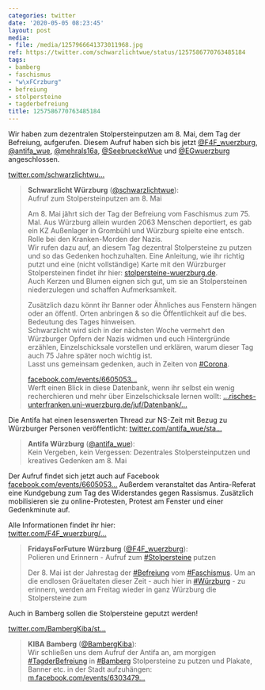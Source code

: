 ```yaml
---
categories: twitter
date: '2020-05-05 08:23:45'
layout: post
media:
- file: /media/1257966641373011968.jpg
ref: https://twitter.com/schwarzlichtwue/status/1257586770763485184
tags:
- bamberg
- faschismus
- "w\xFCrzburg"
- befreiung
- stolpersteine
- tagderbefreiung
title: 1257586770763485184
---
```

Wir haben zum dezentralen Stolpersteinputzen am 8. Mai, dem Tag der Befreiung, aufgerufen. Diesem Aufruf haben sich bis jetzt [@F4F_wuerzburg](https://twitter.com/F4F_wuerzburg), [@antifa_wue](https://twitter.com/antifa_wue), [@mehrals16a](https://twitter.com/mehrals16a), [@SeebrueckeWue](https://twitter.com/SeebrueckeWue) und [@EGwuerzburg](https://twitter.com/EGwuerzburg) angeschlossen.

 [twitter.com/schwarzlichtwu…](https://twitter.com/schwarzlichtwue/status/1256941824532512770?s=19)
> <b>Schwarzlicht Würzburg</b> ([@schwarzlichtwue](https://twitter.com/schwarzlichtwue)):  
>Aufruf zum Stolpersteinputzen am 8. Mai  
>  
>  
>  
>Am 8. Mai jährt sich der Tag der Befreiung vom Faschismus zum 75. Mal. Aus Würzburg allein wurden 2063 Menschen deportiert, es gab ein KZ Außenlager in Grombühl und Würzburg spielte eine entsch. Rolle bei den Kranken-Morden der Nazis.   
>Wir rufen dazu auf, an diesem Tag dezentral Stolpersteine zu putzen und so das Gedenken hochzuhalten. Eine Anleitung, wie ihr richtig putzt und eine (nicht vollständige) Karte mit den Würzburger Stolpersteinen findet ihr hier: [stolpersteine-wuerzburg.de](https://www.stolpersteine-wuerzburg.de).  
>Auch Kerzen und Blumen eignen sich gut, um sie an Stolpersteinen niederzulegen und schaffen Aufmerksamkeit.  
>  
>Zusätzlich dazu könnt ihr Banner oder Ähnliches aus Fenstern hängen oder an öffentl. Orten anbringen &amp; so die Öffentlichkeit auf die bes. Bedeutung des Tages hinweisen.  
>Schwarzlicht wird sich in der nächsten Woche vermehrt den Würzburger Opfern der Nazis widmen und euch Hintergründe erzählen, Einzelschicksale vorstellen und erklären, warum dieser Tag auch 75 Jahre später noch wichtig ist.  
>Lasst uns gemeinsam gedenken, auch in Zeiten von [#Corona](/t/corona).  
>  
>  
>  
>[facebook.com/events/6605053…](https://www.facebook.com/events/660505361176187/)  
>Werft einen Blick in diese Datenbank, wenn ihr selbst ein wenig recherchieren und mehr über Einzelschicksale lernen wollt: […risches-unterfranken.uni-wuerzburg.de/juf/Datenbank/…](http://www.historisches-unterfranken.uni-wuerzburg.de/juf/Datenbank/juf.php)  


Die Antifa hat einen lesenswerten Thread zur NS-Zeit mit Bezug zu Würzburger Personen veröffentlicht: [twitter.com/antifa_wue/sta…](https://twitter.com/antifa_wue/status/1257536888212271106?s=19)
> <b>Antifa Würzburg</b> ([@antifa_wue](https://twitter.com/antifa_wue)):  
>Kein Vergeben, kein Vergessen: Dezentrales Stolpersteinputzen und kreatives Gedenken am 8. Mai   


Der Aufruf findet sich jetzt auch auf Facebook [facebook.com/events/6605053…](https://www.facebook.com/events/660505361176187/)
Außerdem veranstaltet das Antira-Referat eine Kundgebung zum Tag des Widerstandes gegen Rassismus. Zusätzlich mobilisieren sie zu online-Protesten, Protest am Fenster und einer Gedenkminute auf. 



Alle Informationen findet ihr hier:  
[twitter.com/F4F_wuerzburg/…](https://twitter.com/F4F_wuerzburg/status/1257987157240799233?s=19)
> <b>FridaysForFuture Würzburg</b> ([@F4F_wuerzburg](https://twitter.com/F4F_wuerzburg)):  
>Polieren und Erinnern - Aufruf zum [#Stolpersteine](/t/stolpersteine) putzen   
>  
>  
>  
>Der 8. Mai ist der Jahrestag der [#Befreiung](/t/befreiung) vom [#Faschismus](/t/faschismus). Um an die endlosen Gräueltaten dieser Zeit - auch hier in [#Würzburg](/t/würzburg) - zu erinnern,  werden am Freitag wieder in ganz Würzburg die Stolpersteine zum   
>  
>   


Auch in Bamberg sollen die Stolpersteine geputzt werden!

[twitter.com/BambergKiba/st…](https://twitter.com/BambergKiba/status/1258343758157971459?s=19)
> <b>KIBA Bamberg</b> ([@BambergKiba](https://twitter.com/BambergKiba)):  
>Wir schließen uns dem Aufruf der Antifa an, am morgigen [#TagderBefreiung](/t/tagderbefreiung) in [#Bamberg](/t/bamberg) Stolpersteine zu putzen und Plakate, Banner etc. in der Stadt aufzuhängen: [m.facebook.com/events/6303479…](https://m.facebook.com/events/630347920850047)  

